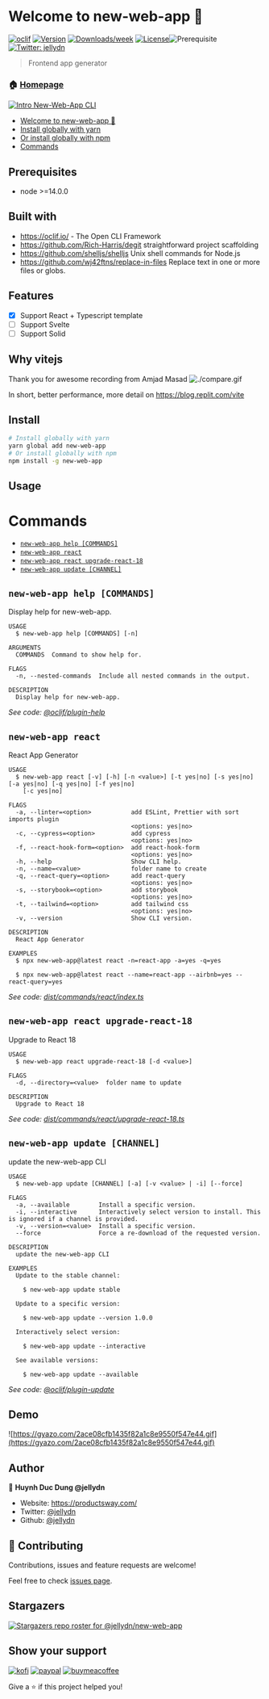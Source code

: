 # Welcome to new-web-app 👋

[![oclif](https://img.shields.io/badge/cli-oclif-brightgreen.svg)](https://oclif.io)
[![Version](https://img.shields.io/npm/v/new-web-app.svg)](https://npmjs.org/package/new-web-app)
[![Downloads/week](https://img.shields.io/npm/dw/new-web-app.svg)](https://npmjs.org/package/new-web-app)
[![License](https://img.shields.io/npm/l/new-web-app.svg)](https://github.com/jellydn/new-web-app/blob/master/package.json)![Prerequisite](https://img.shields.io/badge/node-%3E%3D14.0.0-blue.svg)
[![Twitter: jellydn](https://img.shields.io/twitter/follow/jellydn.svg?style=social)](https://twitter.com/jellydn)

> Frontend app generator

### 🏠 [Homepage](https://github.com/jellydn/new-web-app)

[![Intro New-Web-App CLI](https://img.youtube.com/vi/fflgltdSpW8/0.jpg)](https://www.youtube.com/watch?v=fflgltdSpW8)

<!-- toc -->

- [Welcome to new-web-app 👋](#welcome-to-new-web-app-)
- [Install globally with yarn](#install-globally-with-yarn)
- [Or install globally with npm](#or-install-globally-with-npm)
- [Commands](#commands)
<!-- tocstop -->

## Prerequisites

- node >=14.0.0

## Built with

- https://oclif.io/ - The Open CLI Framework
- https://github.com/Rich-Harris/degit straightforward project scaffolding
- https://github.com/shelljs/shelljs Unix shell commands for Node.js
- https://github.com/wj42ftns/replace-in-files Replace text in one or more files or globs.

## Features

- [x] Support React + Typescript template
- [ ] Support Svelte
- [ ] Support Solid

## Why vitejs

Thank you for awesome recording from Amjad Masad
![./compare.gif](./compare.gif)

In short, better performance, more detail on https://blog.replit.com/vite

## Install

```sh
# Install globally with yarn
yarn global add new-web-app
# Or install globally with npm
npm install -g new-web-app
```

## Usage

<!-- usagestop -->

# Commands

<!-- commands -->

- [`new-web-app help [COMMANDS]`](#new-web-app-help-commands)
- [`new-web-app react`](#new-web-app-react)
- [`new-web-app react upgrade-react-18`](#new-web-app-react-upgrade-react-18)
- [`new-web-app update [CHANNEL]`](#new-web-app-update-channel)

## `new-web-app help [COMMANDS]`

Display help for new-web-app.

```
USAGE
  $ new-web-app help [COMMANDS] [-n]

ARGUMENTS
  COMMANDS  Command to show help for.

FLAGS
  -n, --nested-commands  Include all nested commands in the output.

DESCRIPTION
  Display help for new-web-app.
```

_See code: [@oclif/plugin-help](https://github.com/oclif/plugin-help/blob/v5.2.16/src/commands/help.ts)_

## `new-web-app react`

React App Generator

```
USAGE
  $ new-web-app react [-v] [-h] [-n <value>] [-t yes|no] [-s yes|no] [-a yes|no] [-q yes|no] [-f yes|no]
    [-c yes|no]

FLAGS
  -a, --linter=<option>           add ESLint, Prettier with sort imports plugin
                                  <options: yes|no>
  -c, --cypress=<option>          add cypress
                                  <options: yes|no>
  -f, --react-hook-form=<option>  add react-hook-form
                                  <options: yes|no>
  -h, --help                      Show CLI help.
  -n, --name=<value>              folder name to create
  -q, --react-query=<option>      add react-query
                                  <options: yes|no>
  -s, --storybook=<option>        add storybook
                                  <options: yes|no>
  -t, --tailwind=<option>         add tailwind css
                                  <options: yes|no>
  -v, --version                   Show CLI version.

DESCRIPTION
  React App Generator

EXAMPLES
  $ npx new-web-app@latest react -n=react-app -a=yes -q=yes

  $ npx new-web-app@latest react --name=react-app --airbnb=yes --react-query=yes
```

_See code: [dist/commands/react/index.ts](https://github.com/jellydn/new-web-app/blob/v0.5.2/dist/commands/react/index.ts)_

## `new-web-app react upgrade-react-18`

Upgrade to React 18

```
USAGE
  $ new-web-app react upgrade-react-18 [-d <value>]

FLAGS
  -d, --directory=<value>  folder name to update

DESCRIPTION
  Upgrade to React 18
```

_See code: [dist/commands/react/upgrade-react-18.ts](https://github.com/jellydn/new-web-app/blob/v0.5.2/dist/commands/react/upgrade-react-18.ts)_

## `new-web-app update [CHANNEL]`

update the new-web-app CLI

```
USAGE
  $ new-web-app update [CHANNEL] [-a] [-v <value> | -i] [--force]

FLAGS
  -a, --available        Install a specific version.
  -i, --interactive      Interactively select version to install. This is ignored if a channel is provided.
  -v, --version=<value>  Install a specific version.
  --force                Force a re-download of the requested version.

DESCRIPTION
  update the new-web-app CLI

EXAMPLES
  Update to the stable channel:

    $ new-web-app update stable

  Update to a specific version:

    $ new-web-app update --version 1.0.0

  Interactively select version:

    $ new-web-app update --interactive

  See available versions:

    $ new-web-app update --available
```

_See code: [@oclif/plugin-update](https://github.com/oclif/plugin-update/blob/v3.1.30/src/commands/update.ts)_

<!-- commandsstop -->

## Demo

![https://gyazo.com/2ace08cfb1435f82a1c8e9550f547e44.gif](https://gyazo.com/2ace08cfb1435f82a1c8e9550f547e44.gif)

## Author

👤 **Huynh Duc Dung @jellydn**

- Website: https://productsway.com/
- Twitter: [@jellydn](https://twitter.com/jellydn)
- Github: [@jellydn](https://github.com/jellydn)

## 🤝 Contributing

Contributions, issues and feature requests are welcome!

Feel free to check [issues page](https://github.com/jellydn/new-web-app/issues).

## Stargazers

[![Stargazers repo roster for @jellydn/new-web-app](https://reporoster.com/stars/jellydn/new-web-app)](https://github.com/jellydn/new-web-app/stargazers)

## Show your support

[![kofi](https://img.shields.io/badge/Ko--fi-F16061?style=for-the-badge&logo=ko-fi&logoColor=white)](https://ko-fi.com/dunghd)
[![paypal](https://img.shields.io/badge/PayPal-00457C?style=for-the-badge&logo=paypal&logoColor=white)](https://paypal.me/dunghd)
[![buymeacoffee](https://img.shields.io/badge/Buy_Me_A_Coffee-FFDD00?style=for-the-badge&logo=buy-me-a-coffee&logoColor=black)](https://www.buymeacoffee.com/dunghd)

Give a ⭐️ if this project helped you!
